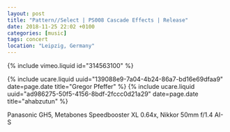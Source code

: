 ```yaml
---
layout: post
title: "Pattern//Select | PS008 Cascade Effects | Release"
date: 2018-11-25 22:02 +0100
categories: [music]
tags: concert
location: "Leipzig, Germany"
---
```


{% include vimeo.liquid id="314563100" %}

{% include ucare.liquid uuid="139088e9-7a04-4b24-86a7-bd16e69dfaa9" date=page.date title="Gregor Pfeffer" %}
{% include ucare.liquid uuid="ad986275-50f5-4156-8bdf-2fccc0d21a29" date=page.date title="ahabzutun" %}

Panasonic GH5, Metabones Speedbooster XL 0.64x, Nikkor 50mm f/1.4 AI-S
